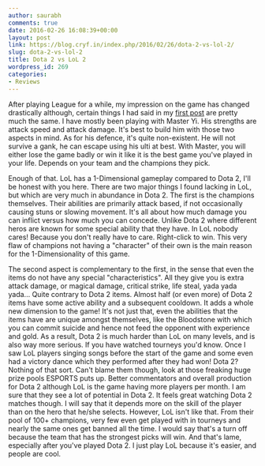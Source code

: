 ```yaml
---
author: saurabh
comments: true
date: 2016-02-26 16:08:39+00:00
layout: post
link: https://blog.cryf.in/index.php/2016/02/26/dota-2-vs-lol-2/
slug: dota-2-vs-lol-2
title: Dota 2 vs LoL 2
wordpress_id: 269
categories:
- Reviews
---
```


After playing League for a while, my impression on the game has changed drastically although, certain things I had said in my [first post](http://blog.cryf.in/2016/01/14/dota-2-vs-lol/) are pretty much the same. I have mostly been playing with Master Yi. His strengths are attack speed and attack damage. It's best to build him with those two aspects in mind. As for his defence, it's quite non-existent. He will not survive a gank, he can escape using his ulti at best. With Master, you will either lose the game badly or win it like it is the best game you've played in your life. Depends on your team and the champions they pick.

Enough of that. LoL has a 1-Dimensional gameplay compared to Dota 2, I'll be honest with you here. There are two major things I found lacking in LoL, but which are very much in abundance in Dota 2. The first is the champions themselves. Their abilities are primarily attack based, if not occasionally causing stuns or slowing movement. It's all about how much damage you can inflict versus how much you can concede. Unlike Dota 2 where different heros are known for some special ability that they have. In LoL nobody cares! Because you don't really have to care. Right-click to win. This very flaw of champions not having a "character" of their own is the main reason for the 1-Dimensionality of this game.

The second aspect is complementary to the first, in the sense that even the items do not have any special "characteristics". All they give you is extra attack damage, or magical damage, critical strike, life steal, yada yada yada... Quite contrary to Dota 2 items. Almost half (or even more) of Dota 2 items have some active ability and a subsequent cooldown. It adds a whole new dimension to the game! It's not just that, even the abilities that the items have are unique amongst themselves, like the Bloodstone with which you can commit suicide and hence not feed the opponent with experience and gold. As a result, Dota 2 is much harder than LoL on many levels, and is also way more serious. If you have watched tourneys you'd know. Once I saw LoL players singing songs before the start of the game and some even had a victory dance which they performed after they had won! Dota 2? Nothing of that sort. Can't blame them though, look at those freaking huge prize pools ESPORTS puts up. Better commentators and overall production for Dota 2 although LoL is the game having more players per month. I am sure that they see a lot of potential in Dota 2. It feels great watching Dota 2 matches though. I will say that it depends more on the skill of the player than on the hero that he/she selects. However, LoL isn't like that. From their pool of 100+ champions, very few even get played with in tourneys and nearly the same ones get banned all the time. I would say that's a turn off because the team that has the strongest picks will win. And that's lame, especially after you've played Dota 2. I just play LoL because it's easier, and people are cool.
